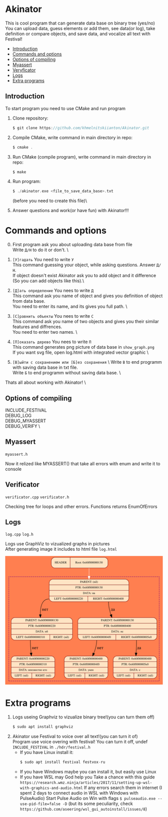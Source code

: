 # Akinator

This is cool program that can generate data base on binary tree (yes/no)\
You can upload data, guess elements or add them, see data(or log), take definition or compare objects, and save data, and vocalize all text with Festival!

- [Introduction](#inroduction)
- [Commands and options](#commands_and_options)
- [Options of compiling](#options_of_compiling)
- [Myassert](#myassert)
- [Veryficator](#verificator)
- [Logs](#logs)
- [Extra programs](#extra_programs)

## Introduction

To start program you need to use CMake and run program

1.  Clone repository:

    ```c
    $ git clone https://github.com/khmelnitskiianton/Akinator.git
    ```

2.  Compile CMake, write command in main directory in repo:

    ```c
    $ cmake .
    ```

3.  Run CMake (compile program), write command in main directory in repo:

    ```c
    $ make
    ```

4.  Run program:

    ```c
    $ ./akinator.exe <file_to_save_data_base>.txt
    ```
    (before you need to create this file)\

6. Answer questions and work(or have fun) with Akinator!!!

# Commands and options

0.  First program ask you about uploading data base from file \
    Write `Д/Н` to do it or don't. \

1. `[У]гадать` You need to write `У` \
    This command guessing your object, while asking questions.
    Answer `Д/Н`. \
    If object doesn't exist Akinator ask you to add object and it difference (So you can add objects like this).\

2. `[Д]ать определение` You nees to write `Д` \
    This command ask you name of object and gives you definition of object from data base. \
    You need to enter its name, and its gives you full path. \

3. `[С]равнить объекты` You nees to write `С` \
    This command ask you name of two objects and gives you their similar features and diffrences. \
    You need to enter two names. \

4. `[П]оказать дерево` You nees to write `П` \
    This command generates png picture of data base in `show_graph.png` \
    If you want svg file, open log.html with integrated vector graphic \

5. `[В]ыйти с сохранением или [Б]ез сохранения` \ 
    Write `В` to end programm with saving data base in txt file. \
    Write `Б` to end programm without saving data base. \

Thats all about working with Akinator! \

## Options of compiling

INCLUDE_FESTIVAL \
DEBUG_LOG \
DEBUG_MYASSERT \
DEBUG_VERIFY \

## Myassert

`myassert.h`

Now it relized like MYASSERT() that take all errors with enum and write it to console

## Verificator

`verificator.cpp` `verificator.h`

Checking tree for loops and other errors. Functions returns EnumOfErrors 

## Logs

`log.cpp` `log.h`

Logs use GraphViz to vizualized graphs in pictures\
After generating image it includes to html file `log.html`

![Пример графического лога!](https://github.com/khmelnitskiianton/Akinator/blob/main/example_log.svg)

# Extra programs

1.  Logs useing Graphviz to vizualize binary tree!(you can turn them off) 
    ```c
    $ sudo apt install graphviz
    ```
2.  Akinator use Festival to voice over all text!(you can turn it of)\
    Program use voice overing with festival!
    You can turn it off, undef `INCLUDE_FESTIVAL` in `./hdr/festival.h`
    -   If you have Linux install it:
        ```c
        $ sudo apt install festival festvox-ru 
        ```
    -   If you have Windows maybe you can install it, but easily use Linux
    -   If you have WSL may God help you
        Take a chance with this guide `https://research.wmz.ninja/articles/2017/11/setting-up-wsl-with-graphics-and-audio.html`
        If any errors search them in internet (I spent 2 days to connect audio in WSL with Windows with PulseAudio)
        Start Pulse Audio on Win with flags `$ pulseaudio.exe --use-pid-file=false -D` (but its some peculiarity, check `https://github.com/aseering/wsl_gui_autoinstall/issues/8`)